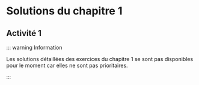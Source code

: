 
# Solutions du chapitre 1

## Activité 1

::: warning Information

Les solutions détaillées des exercices du chapitre 1 se sont pas  disponibles pour
le moment car elles ne sont pas prioritaires.

:::